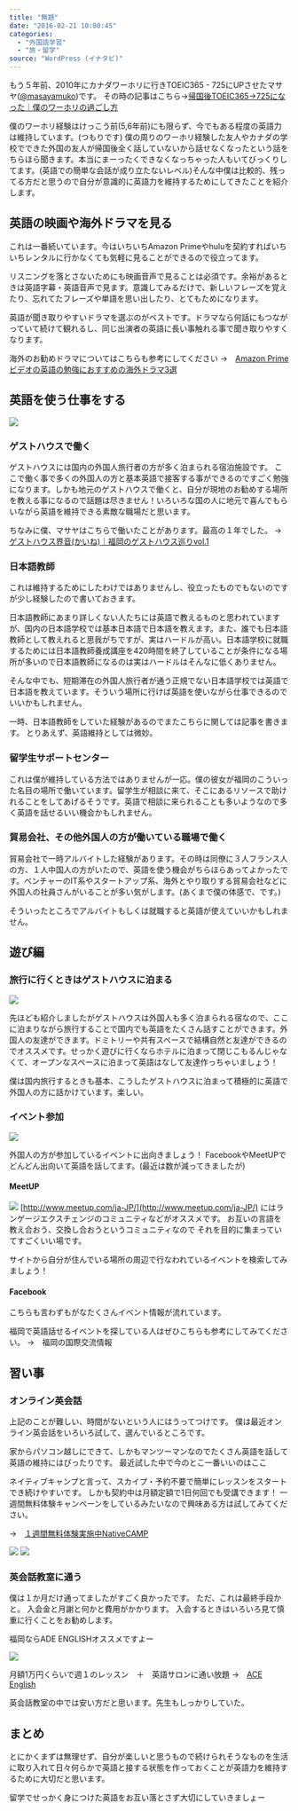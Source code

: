 ```yaml
---
title: "無題"
date: "2016-02-21 10:00:45"
categories:
  - "外国語学習"
  - "旅・留学"
source: "WordPress (イナタビ)"
---
```


もう５年前、2010年にカナダワーホリに行きTOEIC365 - 725にUPさせたマサヤ([@masayamuko](https://twitter.com/MasayaMuko))です。
その時の記事はこちら→[帰国後TOEIC365→725になった｜僕のワーホリの過ごし方](https://masayamuko.com/toeic-workingholiday/)

僕のワーホリ経験はけっこう前(5,6年前)にも限らず、今でもある程度の英語力は維持しています。(つもりです)
僕の周りのワーホリ経験した友人やカナダの学校でできた外国の友人が帰国後全く話していないから話せなくなったという話をちらほら聞きます。本当にまーったくできなくなっちゃった人もいてびっくりしてます。(英語での簡単な会話が成り立たないレベル)そんな中僕は比較的、残ってる方だと思うので自分が意識的に英語力を維持するためにしてきたことを紹介します。

## 英語の映画や海外ドラマを見る

これは一番続いています。今はいちいちAmazon Primeやhuluを契約すればいちいちレンタルに行かなくても気軽に見ることができるので役立ってます。

リスニングを落とさないためにも映画音声で見ることは必須です。余裕があるときは英語字幕・英語音声で見ます。意識してみるだけで、新しいフレーズを覚えたり、忘れてたフレーズや単語を思い出したり、とてもためになります。

英語が聞き取りやすいドラマを選ぶのがベストです。ドラマなら何話にもつながっていて続けて観れるし、同じ出演者の英語に長い事触れる事で聞き取りやすくなります。

海外のお勧めドラマについてはこちらも参考にしてください
→　[Amazon Primeビデオの英語の勉強におすすめの海外ドラマ3選](https://masayamuko.com/amazonprimevideo/)

## 英語を使う仕事をする

![](https://masayamuko.com/wp/wp-content/uploads/2016/01/1779104_722658917765892_85651100_n.jpg)

### ゲストハウスで働く
ゲストハウスには国内の外国人旅行者の方が多く泊まられる宿泊施設です。
ここで働く事で多くの外国人の方と基本英語で接客する事ができるのですごく勉強になります。しかも地元のゲストハウスで働くと、自分が現地のお勧めする場所を教える事になるので話題は尽きません！いろいろな国の人に地元で喜んでもらいながら英語を維持できる素敵な職場だと思います。

ちなみに僕、マサヤはこちらで働いたことがあります。最高の１年でした。
→　[ゲストハウス界音(かいね)｜福岡のゲストハウス巡りvol.1](https://masayamuko.com/kaine/)

### 日本語教師

これは維持するためにしたわけではありませんし、役立ったものでもないのですが少し経験したので書いておきます。

日本語教師にあまり詳しくない人たちには英語で教えるものと思われていますが、国内の日本語学校では基本日本語で日本語を教えます。また、誰でも日本語教師として教えれると思我がちですが、実はハードルが高い。日本語学校に就職するためには日本語教師養成講座を420時間を終了していることが条件になる場所が多いので日本語教師になるのは実はハードルはそんなに低くありません。

そんな中でも、短期滞在の外国人旅行者が通う正規でない日本語学校では英語で日本語を教えています。そういう場所に行けば英語を使いながら仕事できるのでいいかもしれません。

一時、日本語教師をしていた経験があるのでまたこちらに関しては記事を書きます。
とりあえず、英語維持としては微妙。

### 留学生サポートセンター

これは僕が維持している方法ではありませんが一応。僕の彼女が福岡のこういった名目の場所で働いています。留学生が相談に来て、そこにあるリソースで助けれることをしてあげるそうです。英語で相談に来られることも多いようなので多く英語を話せるいい機会かもしれません。

### 貿易会社、その他外国人の方が働いている職場で働く

貿易会社で一時アルバイトした経験があります。その時は同僚に３人フランス人の方、１人中国人の方がいたので、英語を使う機会がちらほらあってよかったです。ベンチャーのIT系やスタートアップ系、海外とやり取りする貿易会社などに外国人の社員さんがいることが多い気がします。(あくまで僕の体感で、です。)

そういったところでアルバイトもしくは就職すると英語が使えていいかもしれません。

## 遊び編

### 旅行に行くときはゲストハウスに泊まる
![](https://masayamuko.com/wp/wp-content/uploads/2016/02/3259826856_699c05300a_z.jpg)

先ほども紹介しましたがゲストハウスは外国人も多く泊まられる宿なので、ここに泊まりながら旅行することで国内でも英語をたくさん話すことができます。外国人の友達ができます。ドミトリーや共有スペースで結構自然と友達ができるのでオススメです。せっかく遊びに行くならホテルに泊まって閉じこもるんじゃなくて、オープンなスペースに泊まって英語はなして友達作っちゃいましょう！

僕は国内旅行するときも基本、こうしたゲストハウスに泊まって積極的に英語で外国人の方に話かけています。楽しい。

### イベント参加

![](https://masayamuko.com/wp/wp-content/uploads/2016/01/778794_290215227774188_614778521_o-1-1024x768.jpg)

外国人の方が参加しているイベントに出向きましょう！
FacebookやMeetUPでどんどん出向いて英語を話してます。(最近は数が減ってきましたが)

#### MeetUP

![](https://masayamuko.com/wp/wp-content/uploads/2016/02/スクリーンショット-2016-02-20-午後4.08.10-1024x422.png)
[http://www.meetup.com/ja-JP/](http://www.meetup.com/ja-JP/)
にはランゲージエクスチェンジのコミュニティなどがオススメです。
お互いの言語を教え合おう、交換し合おうというコミュニティなので
それを目的に集まっていてすごくいい場です。

サイトから自分が住んでいる場所の周辺で行なわれているイベントを検索してみましょう！

#### Facebook

こちらも言わずもがなたくさんイベント情報が流れています。

福岡で英語話せるイベントを探している人はぜひこちらも参考にしてみてください。
→　福岡の国際交流情報

## 習い事
### オンライン英会話

上記のことが難しい、時間がないという人にはうってつけです。
僕は最近オンライン英会話をいろいろ試して、選んでいるところです。

家からパソコン越しにできて、しかもマンツーマンなのでたくさん英語を話して英語の維持にはぴったりです。
最近試した中で今のとこ一番いいのはここ

ネイティブキャンプと言って、スカイプ・予約不要で簡単にレッスンをスタートでき続けやすいです。
しかも契約中は月額定額で1日何回でも受講できます！
一週間無料体験キャンペーンをしているみたいなので興味ある方は試してみてください。

→　[１週間無料体験実施中NativeCAMP](http://px.a8.net/svt/ejp?a8mat=2NDV7Y+4NATRM+35VG+64C3M)

[ ![](http://www24.a8.net/svt/bgt?aid=160210510281&wid=001&eno=01&mid=s00000014758001026000&mc=1)](http://px.a8.net/svt/ejp?a8mat=2NDV7Y+4NATRM+35VG+63WO1) ![](http://www10.a8.net/0.gif?a8mat=2NDV7Y+4NATRM+35VG+63WO1)

### 英会話教室に通う

僕は１か月だけ通ってましたがすごく良かったです。
ただ、これは最終手段かと。
入会金と月謝と何かと費用がかかります。
入会するときはいろいろ見て慎重に行くことをお勧めします。

福岡ならADE ENGLISHオススメですよー

![](https://masayamuko.com/wp/wp-content/uploads/2016/02/スクリーンショット-2016-02-20-午後4.26.46.png)

月額1万円くらいで週１のレッスン　＋　英語サロンに通い放題
→　[ACE English](http://www.aceenglish1995.com/)

英会話教室の中では安い方だと思います。先生もしっかりしていた。

## まとめ

とにかくまずは無理せず、自分が楽しいと思うもので続けられそうなものを生活に取り入れて日々何らかで英語と接する状態を作っておくことが英語力を維持するために大切だと思います。

留学でせっかく身につけた英語をお互い落とさず大切にしていきましょー